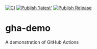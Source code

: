 [![CI](https://github.com/fwilhelm92/gha-demo/actions/workflows/ci.yml/badge.svg)](https://github.com/fwilhelm92/gha-demo/actions/workflows/ci.yml)
[![Publish 'latest'](https://github.com/fwilhelm92/gha-demo/actions/workflows/publish_latest.yml/badge.svg)](https://github.com/fwilhelm92/gha-demo/actions/workflows/publish_latest.yml)
[![Publish Release](https://github.com/fwilhelm92/gha-demo/actions/workflows/publish_release.yml/badge.svg)](https://github.com/fwilhelm92/gha-demo/actions/workflows/publish_release.yml)

# gha-demo

A demonstration of GitHub Actions
